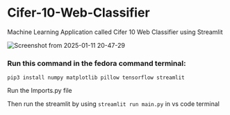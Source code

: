 # Cifer-10-Web-Classifier

Machine Learning Application called Cifer 10 Web Classifier using Streamlit

![Screenshot from 2025-01-11 20-47-29](https://github.com/user-attachments/assets/e35008cf-a170-42e7-a9d1-347579efd459)

### Run this command in the fedora command terminal:
```pip3 install numpy matplotlib pillow tensorflow streamlit```

Run the Imports.py file 

Then run the streamlit by using ```streamlit run main.py``` in vs code terminal 

